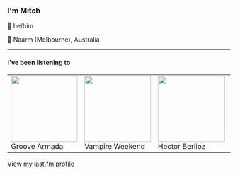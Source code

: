 <article><h3>I&#x27;m Mitch</h3><section><p>👨 he/him</p><p>📍 Naarm (Melbourne), Australia</p></section><hr/><section><h4>I&#x27;ve been listening to</h4><table><tbody><td><img src="https://lastfm.freetls.fastly.net/i/u/174s/ee96e6a12a7f454998d3b320aeb2ecc3.png" height="150px" alt="" role="presentation"/><br/>Groove Armada</td><td><img src="https://lastfm.freetls.fastly.net/i/u/174s/61fe67ac1045c545a57bfc81da022f91.png" height="150px" alt="" role="presentation"/><br/>Vampire Weekend</td><td><img src="https://lastfm.freetls.fastly.net/i/u/174s/3ed64658f313367895e2ddd51ae16cdf.png" height="150px" alt="" role="presentation"/><br/>Hector Berlioz</td><td><img src="https://lastfm.freetls.fastly.net/i/u/174s/1a3148b9fbf24f02a0557ca22cab5309.png" height="150px" alt="" role="presentation"/><br/>Panda Bear</td><td><img src="https://lastfm.freetls.fastly.net/i/u/174s/b1aeb9016ab5a7661e5b0bc0ba58e8b0.png" height="150px" alt="" role="presentation"/><br/>Billie Holiday</td></tbody></table><span>View my <a href="https://www.last.fm/user/my-slab">last.fm profile</a></span></section></article>